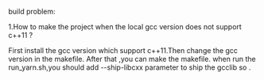 build problem:

1.How to make the project when the local gcc version does not support c++11 ?

First install the gcc version which support c++11.Then change the gcc version in the makefile. 
After that ,you can make the makefile.
when run the run_yarn.sh,you should add --ship-libcxx parameter to ship the gcclib so .






